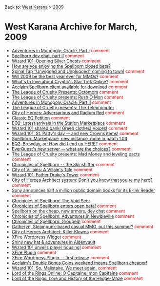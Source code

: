 Back to: [West Karana](/posts/westkarana.md) > [2009](/posts/2009/westkarana.md)
# West Karana Archive for March, 2009

* [Adventures in Monopoly: Oracle, Part I](2781.md) <span style="color:red;">comment</span>
* [Spellborn dev chat, part II](2788.md) <span style="color:red;">comment</span>
* [Wizard 101: Opening Silver Chests](2795.md) <span style="color:red;">comment</span>
* [How are you enjoying the Spellborn closed beta?](2802.md) <span style="color:red;"></span>
* [Spinal Tap "Unwigged and Unplugged" coming to town!](2804.md) <span style="color:red;">comment</span>
* [Will 2009 be the best year ever for MMOs?](2808.md) <span style="color:red;">comment</span>
* [What's to love about Cryptic's Star Trek Online?](2810.md) <span style="color:red;">comment</span>
* [Acclaim Spellborn client available for download](2813.md) <span style="color:red;">comment</span>
* [The League of Cruelty Presents: Octomom](2817.md) <span style="color:red;">comment</span>
* [The League of Cruelty presents: Rush O Mon](2822.md) <span style="color:red;">comment</span>
* [Adventures in Monopoly: Oracle, Part II](2826.md) <span style="color:red;">comment</span>
* [The League of Cruelty presents: The Teleprompter](2832.md) <span style="color:red;"></span>
* [City of Heroes: Adversarious and Radium Red](2835.md) <span style="color:red;">comment</span>
* [Classic EQ Petition](2838.md) <span style="color:red;">comment</span>
* [EQ2: Latest arrivals in the Station Marketplace](2842.md) <span style="color:red;">comment</span>
* [Wizard 101 shared bank! Green clothes! Voices!](2847.md) <span style="color:red;">comment</span>
* [Wizard 101: St. Patty's day -- and new Crowns items!](2849.md) <span style="color:red;">comment</span>
* [Spellborn: Marketplace, new instance, more in patch 1.03](2872.md) <span style="color:red;"></span>
* [EQ2: Brewday, or: How did I end up HERE?](2875.md) <span style="color:red;">comment</span>
* [EverQuest's new server -- what are the choices?](2879.md) <span style="color:red;">comment</span>
* [The League of Cruelty presents: Mad Money and leveling pacts](2882.md) <span style="color:red;">comment</span>
* [Chronicles of Spellborn -- the Skinshifter](2890.md) <span style="color:red;">comment</span>
* [City of Villains: A Villain's Tale](2897.md) <span style="color:red;">comment</span>
* [Wizard 101: Father Drake's Tower](2911.md) <span style="color:red;">comment</span>
* [City of Heroes Architect system: Don't you know that you're my hero?](2913.md) <span style="color:red;">comment</span>
* [Sony announces half a million public domain books for its E-Ink Reader](2923.md) <span style="color:red;">comment</span>
* [Chronicles of Spellborn: The Void Seer](2925.md) <span style="color:red;"></span>
* [Chronicles of Spellborn enters open beta!](2934.md) <span style="color:red;">comment</span>
* [Spellborn on the cheap, new armors, dev chat](2939.md) <span style="color:red;">comment</span>
* [Chronicles of Spellborn: Adventures in Newbieville](2951.md) <span style="color:red;">comment</span>
* [Chronicles of Spellborn: Grouped!](2959.md) <span style="color:red;">comment</span>
* [Gatheryn, Steampunk-based casual MMO, out this summer?](2963.md) <span style="color:red;">comment</span>
* [City of Heroes Architect: Killer Klowns](2966.md) <span style="color:red;">comment</span>
* [XFire Wordpress Widget](2969.md) <span style="color:red;">comment</span>
* [Shiny new hat & adventures in Aldenvault](2971.md) <span style="color:red;"></span>
* [Wizard 101 unveils player housing!](2976.md) <span style="color:red;">comment</span>
* [XFire Plugin](2980.md) <span style="color:red;">comment</span>
* [XFire Wordpress Plugin -- first release](2989.md) <span style="color:red;">comment</span>
* [Acclaim's Double Bonus Coins weekend means Spellborn cheaper!](2995.md) <span style="color:red;"></span>
* [Wizard 101: So, Malistaire. We meet again.](2997.md) <span style="color:red;">comment</span>
* [Lord of the Rings Online: O Capitaine, mon Capitaine](3001.md) <span style="color:red;">comment</span>
* [Lord of the Rings: Lore and History of the Hedge-Maze](3007.md) <span style="color:red;">comment</span>
